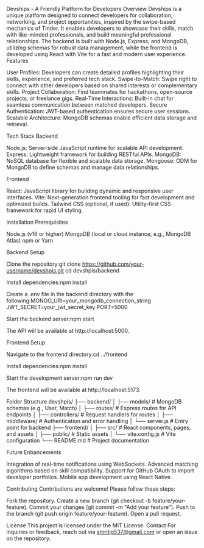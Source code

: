 Devships - A Friendly Platform for Developers
Overview
Devships is a unique platform designed to connect developers for collaboration, networking, and project opportunities, inspired by the swipe-based mechanics of Tinder. It enables developers to showcase their skills, match with like-minded professionals, and build meaningful professional relationships. The backend is built with Node.js, Express, and MongoDB, utilizing schemas for robust data management, while the frontend is developed using React with Vite for a fast and modern user experience.
Features

User Profiles: Developers can create detailed profiles highlighting their skills, experience, and preferred tech stack.
Swipe-to-Match: Swipe right to connect with other developers based on shared interests or complementary skills.
Project Collaboration: Find teammates for hackathons, open-source projects, or freelance gigs.
Real-Time Interactions: Built-in chat for seamless communication between matched developers.
Secure Authentication: JWT-based authentication ensures secure user sessions.
Scalable Architecture: MongoDB schemas enable efficient data storage and retrieval.

Tech Stack
Backend

Node.js: Server-side JavaScript runtime for scalable API development.
Express: Lightweight framework for building RESTful APIs.
MongoDB: NoSQL database for flexible and scalable data storage.
Mongoose: ODM for MongoDB to define schemas and manage data relationships.

Frontend

React: JavaScript library for building dynamic and responsive user interfaces.
Vite: Next-generation frontend tooling for fast development and optimized builds.
Tailwind CSS (optional, if used): Utility-first CSS framework for rapid UI styling.

Installation
Prerequisites

Node.js (v16 or higher)
MongoDB (local or cloud instance, e.g., MongoDB Atlas)
npm or Yarn

Backend Setup

Clone the repository:git clone https://github.com/your-username/devshpis.git
cd devshpis/backend


Install dependencies:npm install


Create a .env file in the backend directory with the following:MONGO_URI=your_mongodb_connection_string
JWT_SECRET=your_jwt_secret_key
PORT=5000


Start the backend server:npm start

The API will be available at http://localhost:5000.

Frontend Setup

Navigate to the frontend directory:cd ../frontend


Install dependencies:npm install



Start the development server:npm run dev

The frontend will be available at http://localhost:5173.


Folder Structure
devshpis/
├── backend/
│   ├── models/          # MongoDB schemas (e.g., User, Match)
│   ├── routes/         # Express routes for API endpoints
│   ├── controllers/    # Request handlers for routes
│   ├── middleware/     # Authentication and error handling
│   └── server.js       # Entry point for backend
├── frontend/
│   ├── src/            # React components, pages, and assets
│   ├── public/         # Static assets
│   └── vite.config.js  # Vite configuration
└── README.md           # Project documentation

Future Enhancements

Integration of real-time notifications using WebSockets.
Advanced matching algorithms based on skill compatibility.
Support for GitHub OAuth to import developer portfolios.
Mobile app development using React Native.

Contributing
Contributions are welcome! Please follow these steps:

Fork the repository.
Create a new branch (git checkout -b feature/your-feature).
Commit your changes (git commit -m "Add your feature").
Push to the branch (git push origin feature/your-feature).
Open a pull request.

License
This project is licensed under the MIT License.
Contact
For inquiries or feedback, reach out via smritig537@gmail.com or open an issue on the repository.
